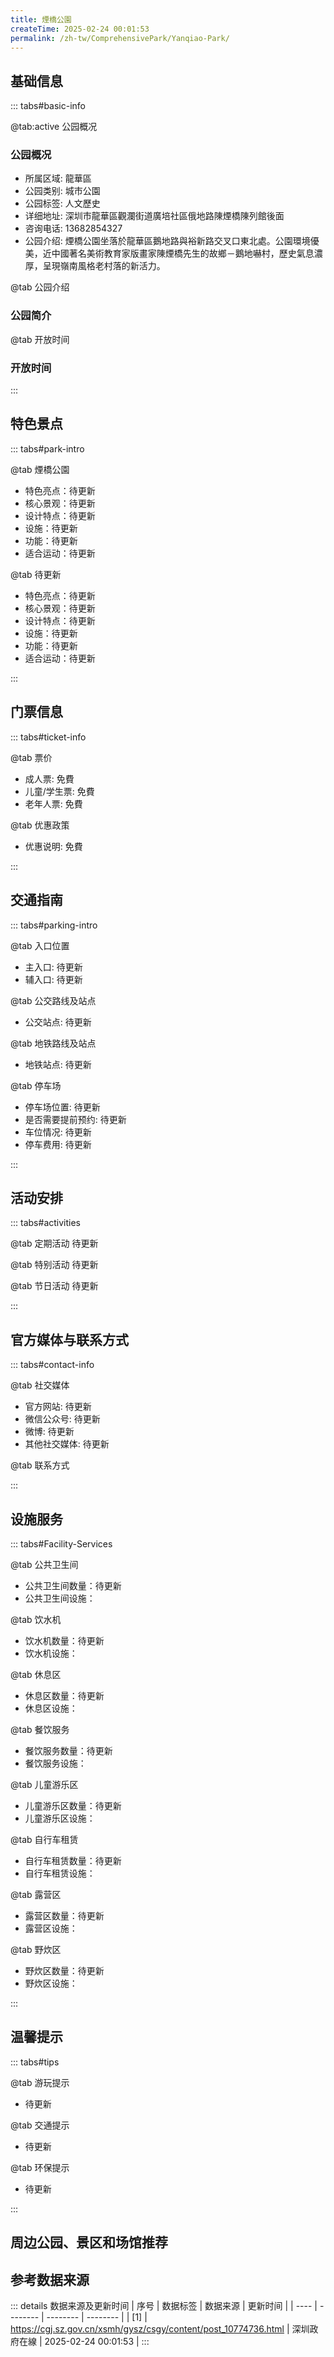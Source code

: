 ```yaml
---
title: 煙橋公園
createTime: 2025-02-24 00:01:53
permalink: /zh-tw/ComprehensivePark/Yanqiao-Park/
---
```



<script setup>
import ImageSwiper from '/.vuepress/theme/components/ImageSwiper.vue'
// 轮播图数据
const swiperItems = [
    {
                link: 'https://cgj.sz.gov.cn/img/4/4005/4005734/10774736.jpg',
                title: '煙橋公園',
                description: '',
                author: '深圳政府在線',
                date: '2025/02/25'
                },
  {
                link: 'https://cgj.sz.gov.cn/img/4/4005/4005734/10774736.jpg',
                title: '煙橋公園',
                description: '',
                author: '深圳政府在線',
                date: '2025/02/25'
                }
]
// 配置项
const swiperConfig = {
  height: 500,
  showInfo: true
}
</script>
<!-- 轮播图组件 -->
<ImageSwiper :items="swiperItems" :config="swiperConfig" />



## 基础信息

::: tabs#basic-info

@tab:active 公园概况
### 公园概况
- 所属区域: 龍華區
- 公园类别: 城市公園
- 公园标签: 人文歷史
- 详细地址: 深圳市龍華區觀瀾街道廣培社區俄地路陳煙橋陳列館後面
- 咨询电话: 13682854327
- 公园介绍: 煙橋公園坐落於龍華區鵝地路與裕新路交叉口東北處。公園環境優美，近中國著名美術教育家版畫家陳煙橋先生的故鄉－鵝地嚇村，歷史氣息濃厚，呈現嶺南風格老村落的新活力。

@tab 公园介绍
### 公园简介
@tab 开放时间
### 开放时间


:::

## 特色景点

::: tabs#park-intro

@tab 煙橋公園
<ImageCard
image="https://cgj.sz.gov.cn/images/index20230710_1.png"
    title="煙橋公園"
    description=""
    date=""
    author="深圳政府在線"
/>


- 特色亮点：待更新
- 核心景观：待更新
- 设计特点：待更新
- 设施：待更新
- 功能：待更新
- 适合运动：待更新

@tab 待更新
<ImageCard
image="https://cgj.sz.gov.cn/images/index20230710_1.png"
    title="煙橋公園"
    description=""
    date=""
    author="深圳政府在線"
/>


- 特色亮点：待更新
- 核心景观：待更新
- 设计特点：待更新
- 设施：待更新
- 功能：待更新
- 适合运动：待更新

:::

## 门票信息

::: tabs#ticket-info

@tab 票价
- 成人票: 免費
- 儿童/学生票: 免費
- 老年人票: 免費

@tab 优惠政策
- 优惠说明: 免費

:::

## 交通指南

::: tabs#parking-intro

@tab 入口位置
- 主入口: 待更新
- 辅入口: 待更新

@tab 公交路线及站点
- 公交站点: 待更新

@tab 地铁路线及站点
- 地铁站点: 待更新

@tab 停车场
- 停车场位置: 待更新
- 是否需要提前预约: 待更新
- 车位情况: 待更新
- 停车费用: 待更新

:::

## 活动安排

::: tabs#activities

@tab 定期活动
待更新

@tab 特别活动
待更新

@tab 节日活动
待更新

:::

## 官方媒体与联系方式

::: tabs#contact-info

@tab 社交媒体
- 官方网站: 待更新
- 微信公众号: 待更新
- 微博: 待更新
- 其他社交媒体: 待更新

@tab 联系方式

:::

## 设施服务

::: tabs#Facility-Services

@tab 公共卫生间
- 公共卫生间数量：待更新
- 公共卫生间设施：

@tab 饮水机
- 饮水机数量：待更新
- 饮水机设施：

@tab 休息区
- 休息区数量：待更新
- 休息区设施：

@tab 餐饮服务
- 餐饮服务数量：待更新
- 餐饮服务设施：

@tab 儿童游乐区
- 儿童游乐区数量：待更新
- 儿童游乐区设施：

@tab 自行车租赁
- 自行车租赁数量：待更新
- 自行车租赁设施：

@tab 露营区
- 露营区数量：待更新
- 露营区设施：

@tab 野炊区
- 野炊区数量：待更新
- 野炊区设施：

:::

## 温馨提示

::: tabs#tips

@tab 游玩提示
- 待更新

@tab 交通提示
- 待更新

@tab 环保提示
- 待更新

:::

## 周边公园、景区和场馆推荐

<CardGrid>
  <ImageCard
        image="https://cgj.sz.gov.cn/img/4/4005/4005738/10774738.jpg"
        title="逸秀公園"
        description="逸秀公園位於民治街道民豐路與金龍路交會處東南側。公園依山而建，上下高差約31米，東西寬約210米，南北長約400米，總佔地面積5.2萬平方公尺。 2018年9月6日正式剪綵對市民開放，成為住客休閒健身遊樂的好去處。 走進逸秀公園，亭台廊榭、青山綠水，這座極具現代元素的公園風景如畫。園區內植物配置多樣、豐富，有秋楓、火焰"
        href="/zh-tw/ComprehensivePark/Yixiu-Park/"
        author="深圳政府在線"
        date="2025/01/02"
      />
      <ImageCard
        image="https://cgj.sz.gov.cn/img/4/4005/4005738/10774738.jpg"
        title="逸秀公園"
        description="逸秀公園位於民治街道民豐路與金龍路交會處東南側。公園依山而建，上下高差約31米，東西寬約210米，南北長約400米，總佔地面積5.2萬平方公尺。 2018年9月6日正式剪綵對市民開放，成為住客休閒健身遊樂的好去處。 走進逸秀公園，亭台廊榭、青山綠水，這座極具現代元素的公園風景如畫。園區內植物配置多樣、豐富，有秋楓、火焰"
        href="/zh-tw/ComprehensivePark/Yixiu-Park/"
        author="深圳政府在線"
        date="2025/01/02"
      />
    </CardGrid>


## 参考数据来源

::: details 数据来源及更新时间
| 序号 | 数据标签 | 数据来源 | 更新时间 |
| ---- | -------- | -------- | -------- |
| [1] | https://cgj.sz.gov.cn/xsmh/gysz/csgy/content/post_10774736.html | 深圳政府在線 | 2025-02-24 00:01:53 |
:::

